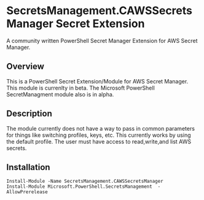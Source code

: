 # SecretsManagement.CAWSSecretsManager Secret Extension

A community written PowerShell Secret Manager Extension for AWS Secret Manager.

## Overview
This is a PowerShell Secret Extension/Module for AWS Secret Manager. This module is currenlty in beta. The Microsoft PowerShell SecretManagment module also is in alpha.

## Description
The module currently does not have a way to pass in common parameters for things like switching profiles, keys, etc. This currently works by using the default profile. The user must have access to read,write,and list AWS secrets.

## Installation
    Install-Module -Name SecretsManagement.CAWSSecretsManager
    Install-Module Microsoft.PowerShell.SecretsManagement  -AllowPrerelease

